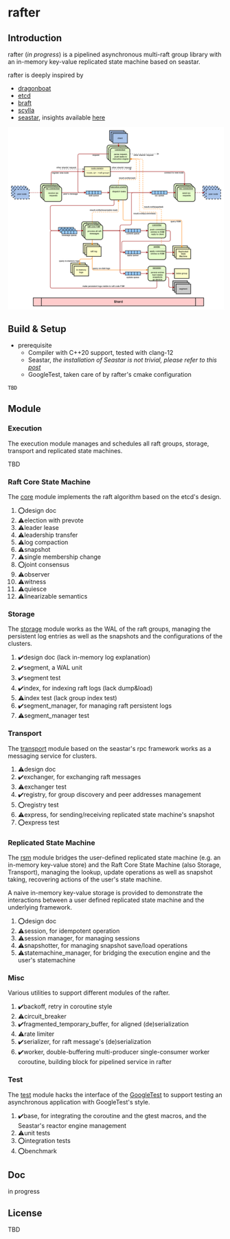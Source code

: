 # rafter

## Introduction

rafter (*in progress*) is a pipelined asynchronous multi-raft group library with an in-memory key-value replicated state
machine based on seastar.

rafter is deeply inspired by

- [dragonboat](https://github.com/lni/dragonboat)
- [etcd](https://github.com/etcd-io/etcd)
- [braft](https://github.com/baidu/braft)
- [scylla](https://github.com/scylladb/scylla)
- [seastar](https://github.com/scylladb/seastar), insights
  available [here](https://github.com/JasonYuchen/notes/tree/master/seastar)

![rafter](rafter.drawio.png)

## Build & Setup

- prerequisite
    - Compiler with C++20 support, tested with clang-12
    - Seastar, *the installation of Seastar is not trivial, please refer to
      this [post](https://github.com/JasonYuchen/notes/blob/master/seastar/Setup.md)*
    - GoogleTest, taken care of by rafter's cmake configuration

```shell
TBD
```

## Module

### Execution

The execution module manages and schedules all raft groups, storage, transport and replicated state machines.

TBD

### Raft Core State Machine

The [core](core/README.md) module implements the raft algorithm based on the etcd's design.

1. ⭕design doc
2. ⚠️election with prevote
3. ⚠️leader lease
4. ⚠️leadership transfer
5. ⚠️log compaction
6. ⚠️snapshot
7. ⚠️single membership change
8. ⭕joint consensus
9. ⚠️observer
10. ⚠️witness
11. ⚠️quiesce
12. ⚠️linearizable semantics

### Storage

The [storage](storage/README.md) module works as the WAL of the raft groups, managing the persistent log entries as well
as the snapshots and the configurations of the clusters.

1. ✔️design doc (lack in-memory log explanation)
2. ✔️segment, a WAL unit
3. ✔️segment test
4. ✔️index, for indexing raft logs (lack dump&load)
5. ⚠️index test (lack group index test)
6. ✔️segment_manager, for managing raft persistent logs
7. ⚠️segment_manager test

### Transport

The [transport](transport/README.md) module based on the seastar's rpc framework works as a messaging service for
clusters.

1. ⚠️design doc
2. ✔️exchanger, for exchanging raft messages
3. ⚠️exchanger test
4. ✔️registry, for group discovery and peer addresses management
5. ⭕registry test
6. ⚠️express, for sending/receiving replicated state machine's snapshot
7. ⭕express test

### Replicated State Machine

The [rsm](rsm/README.md) module bridges the user-defined replicated state machine (e.g. an in-memory key-value
store) and the Raft Core State Machine (also Storage, Transport), managing the lookup, update operations as well as
snapshot taking, recovering actions of the user's state machine.

A naive in-memory key-value storage is provided to demonstrate the interactions between a user
defined replicated state machine and the underlying framework.

1. ⭕design doc
2. ⚠️session, for idempotent operation
3. ⚠️session manager, for managing sessions
4. ⚠️snapshotter, for managing snapshot save/load operations
5. ⚠️statemachine_manager, for bridging the execution engine and the user's statemachine

### Misc

Various utilities to support different modules of the rafter.

1. ✔️backoff, retry in coroutine style
2. ⚠️circuit_breaker
3. ✔️fragmented_temporary_buffer, for aligned (de)serialization
4. ⚠️rate limiter
5. ✔️serializer, for raft message's (de)serialization
6. ✔️worker, double-buffering multi-producer single-consumer worker coroutine, building block for pipelined service in
   rafter

### Test

The [test](test/README.md) module hacks the interface of the [GoogleTest](https://github.com/google/googletest) to
support testing an asynchronous application with GoogleTest's style.

1. ✔️base, for integrating the coroutine and the gtest macros, and the Seastar's reactor engine management
2. ⚠️unit tests
3. ⭕integration tests
4. ⭕benchmark

## Doc

in progress

## License

TBD
